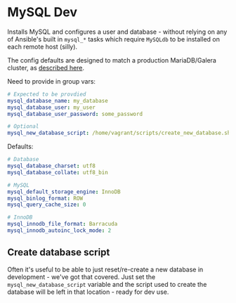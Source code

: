 # MySQL Dev

Installs MySQL and configures a user and database - without relying on any of Ansible's built in `mysql_*` tasks which require `MySQLdb` to be installed on each remote host (silly).

The config defaults are designed to match a production MariaDB/Galera cluster, as [described here](http://galeracluster.com/documentation-webpages/configuration.html).

Need to provide in group vars:

```yaml
# Expected to be provdied
mysql_database_name: my_database
mysql_database_user: my_user
mysql_database_user_password: some_password

# Optional
mysql_new_database_script: /home/vagrant/scripts/create_new_database.sh
```

Defaults:

```yaml
# Database
mysql_database_charset: utf8
mysql_database_collate: utf8_bin

# MySQL
mysql_default_storage_engine: InnoDB
mysql_binlog_format: ROW
mysql_query_cache_size: 0

# InnoDB
mysql_innodb_file_format: Barracuda
mysql_innodb_autoinc_lock_mode: 2
```


## Create database script

Often it's useful to be able to just reset/re-create a new database in development - we've got that covered. Just set the `mysql_new_database_script` variable and the script used to create the database will be left in that location - ready for dev use.
